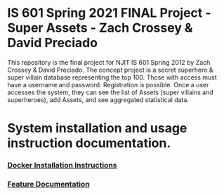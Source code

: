# IS 601 Spring 2021 FINAL Project - Super Assets - Zach Crossey  & David Preciado

This repository is the final project for NJIT IS 601 Spring 2012 by Zach Crossey & David Preciado. The concept project is a secret superhero & super villain database representing the top 100. Those with access must have a username and password. Registration is possible. Once a user accesses the system, they can see the list of Assets (super villains and superheroes), add Assets, and see aggregated statistical data.

# System installation and usage instruction documentation. 
### [Docker Installation Instructions](Installation_instructions_for_using_the_app_with_Docker_Document.pdf)
### [Feature Documentation](Documentation_for_IS601_Final_Team_Project.pdf)